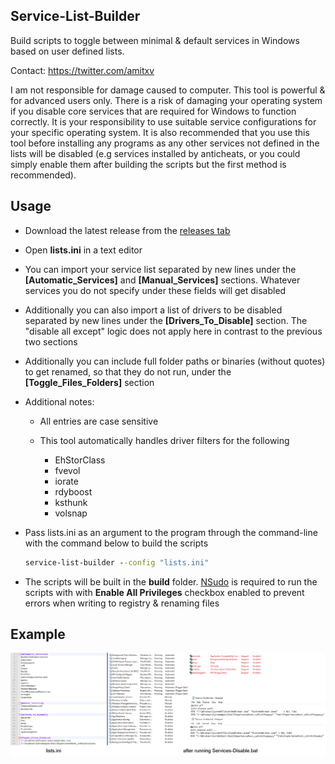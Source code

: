 ## Service-List-Builder

Build scripts to toggle between minimal & default services in Windows based on user defined lists.

Contact: https://twitter.com/amitxv

I am not responsible for damage caused to computer. This tool is powerful & for advanced users only. There is a risk of damaging your operating system if you disable core services that are required for Windows to function correctly. It is your responsibility to use suitable service configurations for your specific operating system. It is also recommended that you use this tool before installing any programs as any other services not defined in the lists will be disabled (e.g services installed by anticheats, or you could simply enable them after building the scripts but the first method is recommended).

## Usage
- Download the latest release from the [releases tab](https://github.com/amitxv/Service-List-Builder/releases)

- Open **lists.ini** in a text editor

- You can import your service list separated by new lines under the **[Automatic_Services]** and **[Manual_Services]** sections. Whatever services you do not specify under these fields will get disabled

- Additionally you can also import a list of drivers to be disabled separated by new lines under the **[Drivers_To_Disable]** section. The "disable all except" logic does not apply here in contrast to the previous two sections

- Additionally you can include full folder paths or binaries (without quotes) to get renamed, so that they do not run, under the **[Toggle_Files_Folders]** section

- Additional notes:

  - All entries are case sensitive

  - This tool automatically handles driver filters for the following
  
    - EhStorClass
    - fvevol
    - iorate
    - rdyboost
    - ksthunk
    - volsnap

- Pass lists.ini as an argument to the program through the command-line with the command below to build the scripts

  ```bat
  service-list-builder --config "lists.ini"
  ```

- The scripts will be built in the **build** folder. [NSudo](https://github.com/M2Team/NSudo) is required to run the scripts with with **Enable All Privileges** checkbox enabled to prevent errors when writing to registry & renaming files

## Example

<img src="./img/lists.png" width="1000"> 